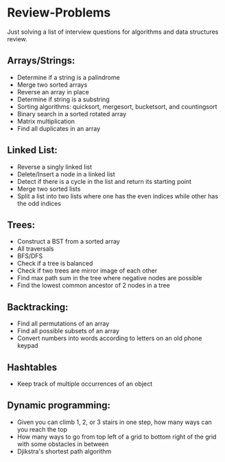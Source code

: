 # Review-Problems

Just solving a list of interview questions for algorithms and data structures review.

## Arrays/Strings:
* Determine if a string is a palindrome
* Merge two sorted arrays
* Reverse an array in place
* Determine if string is a substring
* Sorting algorithms: quicksort, mergesort, bucketsort, and countingsort
* Binary search in a sorted rotated array
* Matrix multiplication
* Find all duplicates in an array

## Linked List:
* Reverse a singly linked list
* Delete/Insert a node in a linked list
* Detect if there is a cycle in the list and return its starting point
* Merge two sorted lists
* Split a list into two lists where one has the even indices while other has the odd indices

## Trees:
* Construct a BST from a sorted array
* All traversals
* BFS/DFS
* Check if a tree is balanced
* Check if two trees are mirror image of each other
* Find max path sum in the tree where negative nodes are possible
* Find the lowest common ancestor of 2 nodes in a tree

## Backtracking:
* Find all permutations of an array
* Find all possible subsets of an array
* Convert numbers into words according to letters on an old phone keypad

## Hashtables
* Keep track of multiple occurrences of an object

## Dynamic programming:
* Given you can climb 1, 2, or 3 stairs in one step, how many ways can you reach the top
* How many ways to go from top left of a grid to bottom right of the grid with some obstacles in between
* Djikstra's shortest path algorithm
